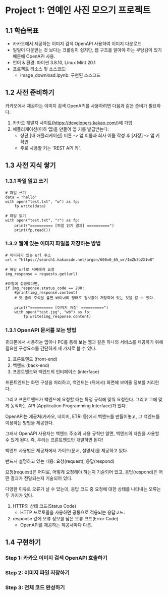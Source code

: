 # Project 1: 연예인 사진 모으기 프로젝트
## 1.1 학습목표
* 카카오에서 제공하는 이미지 검색 OpenAPI 사용하여 이미지 다운로드
* 일일이 다운받는 것 보다는 크롤링이 쉽지만, 웹 구조를 알아야 하는 부담감이 있기 때문에 OpenAPI 사용.
* 언어 & 환경: 파이썬 3.8.10, Linux Mint 20.1
* 프로젝트 리소스 및 소스코드:    
    * image_download.ipynb: 구현된 소스코드

## 1.2 사전 준비하기
카카오에서 제공하는 이미지 검색 OpenAPI를 사용하려면 다음과 같은 준비가 필요하다.    
1. 카카오 개발자 사이트(https://developers.kakao.com/)에 가입
2. 에플리케이션(이하 앱)을 만들어 앱 키를 발급받는다:
    * 상단 [내 애플리케이션] 버튼 -> 앱 이름과 회사 이름 작성 후 [저장] -> 앱 키 확인
    * 주로 사용할 키는 'REST API 키'.

## 1.3 사전 지식 쌓기
### 1.3.1 파일 읽고 쓰기
```
# 파일 쓰기
data = "hello"
with open("test.txt", "w") as fp:
    fp.write(data)

# 파일 읽기
with open("test.txt", "r") as fp:
    print("========== [파일 읽기 결과] ==========")
    print(fp.read())
```

### 1.3.2 웹에 있는 이미지 파일을 저장하는 방법
```
# 이미지가 있는 url 주소
url = "https://search1.kakaocdn.net/argon/600x0_65_wr/ImZk3b2X1w8"

# 해당 url로 서버에게 요청
img_response = requests.get(url)

#요청에 성공했다면,
if img_response.status_code == 200:
    #print(img_response.content)
    # 윗 줄의 주석을 풀면 바이너리 형태로 정보값이 저장되어 있는 것을 알 수 있다.

    print("========== [이미지 저장] ==========")
    with open("test.jpg", "wb") as fp:
        fp.write(img_response.content)
```

### 1.3.1 OpenAPI 문서를 보는 방법
휴대폰에서 사용하는 앱이나 PC를 통해 보는 웹과 같은 하나의 서비스를 제공하기 위해 필요한 구성요소를 간단하게 세 가지로 볼 수 있다.
1. 프론트엔드 (front-end)
2. 백엔드 (back-end)
3. 프론트엔드와 백엔드의 인터페이스 (interface)    

프론트엔드는 화면 구성을 처리하고, 백엔드는 (뒤에서) 화면에 보여줄 정보를 처리한다.   

그리고 프론트엔드가 백엔드에 요청할 때는 특정 규칙에 맞춰 요청한다. 그리고 그에 맞게 동작하는 API (Application Programming Interface)가 있다.     

OpenAPI는 제공처(카카오, 네이버, ETRI 등)에서 백엔드를 만들어놓고, 그 백엔드를 이용하는 방법을 제공한다.    

그래서 OpenAPI 사용자는 백엔드 주소와 사용 규칙만 알면, 백엔드의 자원을 사용할 수 있게 된다. 즉, 우리는 프론트엔드만 개발하면 된다!     

백엔드 사용법은 제공처에서 가이드(문서, 설명서)를 제공하고 있다.    

반드시 설명하고 있는 내용: 요청(request), 응답(respond)    

요청(request)은 어디로, 어떻게 요청해야 하는지 기술되어 있고, 응답(respond)은 어떤 결과가 전달되는지 기술되어 있다.    

다양한 이유로 오류가 날 수 있는데, 응답 코드 중 요청에 대한 상태를 나타내는 오류는 두 가지가 있다.
1. HTTP의 상태 코드(Status Code)
    * HTTP 프로토콜을 사용하면 공통으로 적용되는 응답코드.
2. response 값에 오류 정보를 담은 오류 코드(Error Code)
    * OpenAPI를 제공하는 제공사마다 다름.


## 1.4 구현하기
### Step 1: 카카오 이미지 검색 OpenAPI 호출하기
### Step 2: 이미지 파일 저장하기
### Step 3: 전체 코드 완성하기